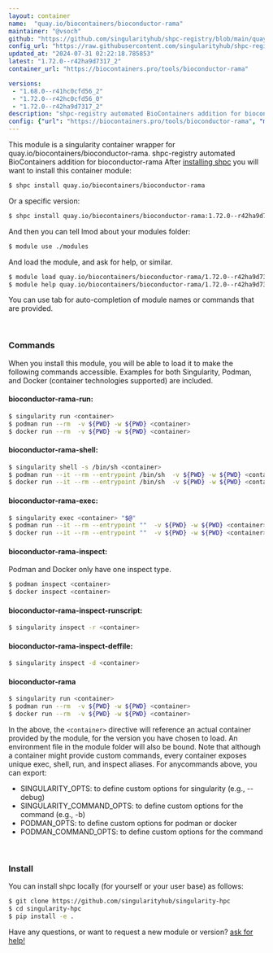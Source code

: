 ```yaml
---
layout: container
name:  "quay.io/biocontainers/bioconductor-rama"
maintainer: "@vsoch"
github: "https://github.com/singularityhub/shpc-registry/blob/main/quay.io/biocontainers/bioconductor-rama/container.yaml"
config_url: "https://raw.githubusercontent.com/singularityhub/shpc-registry/main/quay.io/biocontainers/bioconductor-rama/container.yaml"
updated_at: "2024-07-31 02:22:18.785853"
latest: "1.72.0--r42ha9d7317_2"
container_url: "https://biocontainers.pro/tools/bioconductor-rama"

versions:
 - "1.68.0--r41hc0cfd56_2"
 - "1.72.0--r42hc0cfd56_0"
 - "1.72.0--r42ha9d7317_2"
description: "shpc-registry automated BioContainers addition for bioconductor-rama"
config: {"url": "https://biocontainers.pro/tools/bioconductor-rama", "maintainer": "@vsoch", "description": "shpc-registry automated BioContainers addition for bioconductor-rama", "latest": {"1.72.0--r42ha9d7317_2": "sha256:607773286be23660540b33b8d11d12896c780b7a107dd4938f42487e36ad0400"}, "tags": {"1.68.0--r41hc0cfd56_2": "sha256:31d2c232e93d19a63983fc5dda4b325a1de1b033d789c4a25fd9be630b73129e", "1.72.0--r42hc0cfd56_0": "sha256:e65e8ed776e829fde5b5ebc0f72f20370319818c0dc2f2f2f88ef3243a6731f5", "1.72.0--r42ha9d7317_2": "sha256:607773286be23660540b33b8d11d12896c780b7a107dd4938f42487e36ad0400"}, "docker": "quay.io/biocontainers/bioconductor-rama"}
---
```


This module is a singularity container wrapper for quay.io/biocontainers/bioconductor-rama.
shpc-registry automated BioContainers addition for bioconductor-rama
After [installing shpc](#install) you will want to install this container module:


```bash
$ shpc install quay.io/biocontainers/bioconductor-rama
```

Or a specific version:

```bash
$ shpc install quay.io/biocontainers/bioconductor-rama:1.72.0--r42ha9d7317_2
```

And then you can tell lmod about your modules folder:

```bash
$ module use ./modules
```

And load the module, and ask for help, or similar.

```bash
$ module load quay.io/biocontainers/bioconductor-rama/1.72.0--r42ha9d7317_2
$ module help quay.io/biocontainers/bioconductor-rama/1.72.0--r42ha9d7317_2
```

You can use tab for auto-completion of module names or commands that are provided.

<br>

### Commands

When you install this module, you will be able to load it to make the following commands accessible.
Examples for both Singularity, Podman, and Docker (container technologies supported) are included.

#### bioconductor-rama-run:

```bash
$ singularity run <container>
$ podman run --rm  -v ${PWD} -w ${PWD} <container>
$ docker run --rm  -v ${PWD} -w ${PWD} <container>
```

#### bioconductor-rama-shell:

```bash
$ singularity shell -s /bin/sh <container>
$ podman run --it --rm --entrypoint /bin/sh  -v ${PWD} -w ${PWD} <container>
$ docker run --it --rm --entrypoint /bin/sh  -v ${PWD} -w ${PWD} <container>
```

#### bioconductor-rama-exec:

```bash
$ singularity exec <container> "$@"
$ podman run --it --rm --entrypoint ""  -v ${PWD} -w ${PWD} <container> "$@"
$ docker run --it --rm --entrypoint ""  -v ${PWD} -w ${PWD} <container> "$@"
```

#### bioconductor-rama-inspect:

Podman and Docker only have one inspect type.

```bash
$ podman inspect <container>
$ docker inspect <container>
```

#### bioconductor-rama-inspect-runscript:

```bash
$ singularity inspect -r <container>
```

#### bioconductor-rama-inspect-deffile:

```bash
$ singularity inspect -d <container>
```



#### bioconductor-rama

```bash
$ singularity run <container>
$ podman run --rm  -v ${PWD} -w ${PWD} <container>
$ docker run --rm  -v ${PWD} -w ${PWD} <container>
```


In the above, the `<container>` directive will reference an actual container provided
by the module, for the version you have chosen to load. An environment file in the
module folder will also be bound. Note that although a container
might provide custom commands, every container exposes unique exec, shell, run, and
inspect aliases. For anycommands above, you can export:

 - SINGULARITY_OPTS: to define custom options for singularity (e.g., --debug)
 - SINGULARITY_COMMAND_OPTS: to define custom options for the command (e.g., -b)
 - PODMAN_OPTS: to define custom options for podman or docker
 - PODMAN_COMMAND_OPTS: to define custom options for the command

<br>

### Install

You can install shpc locally (for yourself or your user base) as follows:

```bash
$ git clone https://github.com/singularityhub/singularity-hpc
$ cd singularity-hpc
$ pip install -e .
```

Have any questions, or want to request a new module or version? [ask for help!](https://github.com/singularityhub/singularity-hpc/issues)